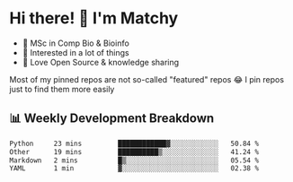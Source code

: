 # Hi there! 👋 I'm Matchy

- 🧬 MSc in Comp Bio & Bioinfo
- 🎈 Interested in a lot of things
- 💜 Love Open Source & knowledge sharing

Most of my pinned repos are not so-called "featured" repos 😂 I pin repos just to find them more easily

## 📊 Weekly Development Breakdown

<!--START_SECTION:waka-->

```txt
Python     23 mins         ████████████▓░░░░░░░░░░░░   50.84 %
Other      19 mins         ██████████▒░░░░░░░░░░░░░░   41.24 %
Markdown   2 mins          █▒░░░░░░░░░░░░░░░░░░░░░░░   05.54 %
YAML       1 min           ▓░░░░░░░░░░░░░░░░░░░░░░░░   02.38 %
```

<!--END_SECTION:waka-->
